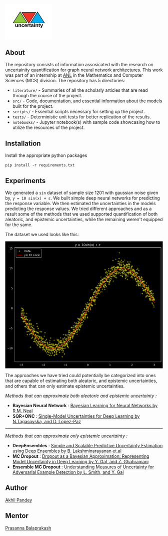 <img src="src/media/uncertainty-logo.png" alt="drawing" width="150px" style="display: block; margin-right: auto"/>

## About
The repository consists of information assosicated with the research on uncertainity quantification for graph neural network architectures. This work was part of an internship at [ANL](https://www.anl.gov/mcs) in the Mathematics and Computer Sciences (MCS) division. The repository has 5 directories:
- `literature/` - Summaries of all the scholarly articles that are read through the course of the project.
- `src/` - Code, documentation, and essential information about the models built for the project.
- `scripts/` - Essential scripts necessary for setting up the project.
- `tests/` - Deterministic unit tests for better replication of the results.
- `notebooks/` - Jupyter notebook(s) with sample code showcasing how to utilize the resources of the project.

## Installation

Install the appropriate python packages
```shell
pip install -r requirements.txt
```

## Experiments
We generated a `sin` dataset of sample size 1201 with gaussian noise given by, `y = 10 sin(x) + ε`. We built simple deep neural networks for predicting the response variable. We then estimated the uncertainties in the models predicting the response values. We tried different approaches and as a result some of the methods that we used supported quantification of both aleatoric, and epistemic uncertainties, while the remaining weren't equipped for the same.

The dataset we used looks like this: 

<img src="src/media/data.png" alt="data" style="display: block; margin-right: auto"/>

The approaches we have tried could potentially be categorized into ones that are capable of estimating both aleatoric, and epistemic uncertainties, and others that can only estimate epistemic uncertainties.

*Methods that can approximate both aleatoric and epistemic uncertainty :*
- **Bayesian Neural Network** : [Bayesian Learning for Neural Networks by R.M. Neal](http://citeseerx.ist.psu.edu/viewdoc/download?doi=10.1.1.446.9306&rep=rep1&type=pdf)
- **SQR+ONC** : [Single-Model Uncertainties for Deep Learning by N.Tagasovska, and D. Lopez-Paz](https://arxiv.org/pdf/1811.00908.pdf)
<hr>

*Methods that can approximate only epistemic uncertainty :*
- **DeepEnsembles** : [Simple and Scalable Predictive Uncertainty Estimation using Deep Ensembles by B. Lakshminarayanan et.al](https://arxiv.org/pdf/1612.01474.pdf)
- **MC Dropout** : [Dropout as a Bayesian Approximation: Representing Model Uncertainty in Deep Learning by Y. Gal, and Z. Ghahramani](https://arxiv.org/pdf/1506.02142.pdf)
- **Ensemble MC Dropout** : [Understanding Measures of Uncertainty for Adversarial Example Detection by L. Smith, and Y. Gal](https://arxiv.org/pdf/1803.08533.pdf)


## Author
[Akhil Pandey](https://github.com/akhilpandey95)

## Mentor
[Prasanna Balaprakash](https://github.com/pbalapra)

